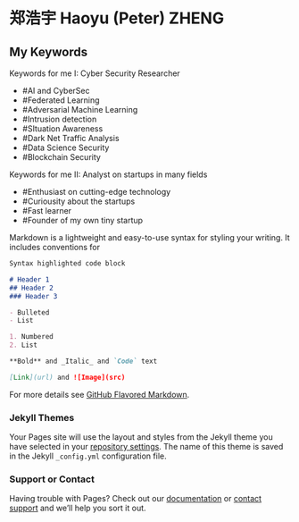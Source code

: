 # 郑浩宇 Haoyu (Peter) ZHENG

## My Keywords

Keywords for me I: Cyber Security Researcher
- \#AI and CyberSec
- \#Federated Learning
- \#Adversarial Machine Learning
- \#Intrusion detection
- \#SItuation Awareness
- \#Dark Net Traffic Analysis
- \#Data Science Security
- \#Blockchain Security

Keywords for me II: Analyst on startups in many fields
- \#Enthusiast on cutting-edge technology
- \#Curiousity about the startups
- \#Fast learner
- \#Founder of my own tiny startup








Markdown is a lightweight and easy-to-use syntax for styling your writing. It includes conventions for

```markdown
Syntax highlighted code block

# Header 1
## Header 2
### Header 3

- Bulleted
- List

1. Numbered
2. List

**Bold** and _Italic_ and `Code` text

[Link](url) and ![Image](src)
```

For more details see [GitHub Flavored Markdown](https://guides.github.com/features/mastering-markdown/).

### Jekyll Themes

Your Pages site will use the layout and styles from the Jekyll theme you have selected in your [repository settings](https://github.com/PeterRats/PeterRats.github.io/settings/pages). The name of this theme is saved in the Jekyll `_config.yml` configuration file.

### Support or Contact

Having trouble with Pages? Check out our [documentation](https://docs.github.com/categories/github-pages-basics/) or [contact support](https://support.github.com/contact) and we’ll help you sort it out.
